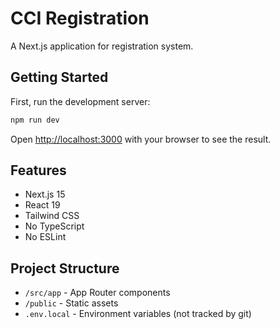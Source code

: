 # CCI Registration

A Next.js application for registration system.

## Getting Started

First, run the development server:

```bash
npm run dev
```

Open [http://localhost:3000](http://localhost:3000) with your browser to see the result.

## Features

- Next.js 15
- React 19
- Tailwind CSS
- No TypeScript
- No ESLint

## Project Structure

- `/src/app` - App Router components
- `/public` - Static assets
- `.env.local` - Environment variables (not tracked by git)
